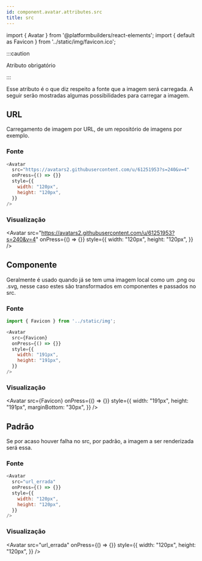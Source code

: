 ```yaml
---
id: component.avatar.attributes.src
title: src
---
```


<!-- Component declaration begin -->

import { Avatar } from '@platformbuilders/react-elements';
import { default as Favicon } from '../static/img/favicon.ico';

<!-- Component declaration end -->

<!-- Documentation begin -->

:::caution

Atributo obrigatório

:::

Esse atributo é o que diz respeito a fonte que a imagem será carregada. A seguir serão mostradas algumas possibilidades para carregar a imagem.

## URL
Carregamento de imagem por URL, de um repositório de imagens por exemplo.

### Fonte

```javascript
<Avatar 
  src="https://avatars2.githubusercontent.com/u/61251953?s=240&v=4"
  onPress={() => {}}
  style={{
    width: "120px",
    height: "120px",
  }}
/>
```

### Visualização

<Avatar 
  src="https://avatars2.githubusercontent.com/u/61251953?s=240&v=4"
  onPress={() => {}}
  style={{
    width: "120px",
    height: "120px",
  }}
/>

## Componente
Geralmente é usado quando já se tem uma imagem local como um .png ou .svg, nesse caso estes são transformados em componentes e passados no src.

### Fonte

```javascript
import { Favicon } from '../static/img';

<Avatar 
  src={Favicon}
  onPress={() => {}}
  style={{
    width: "191px",
    height: "191px",
  }}
/>
```

### Visualização

<Avatar 
  src={Favicon}
  onPress={() => {}}
  style={{
    width: "191px",
    height: "191px",
    marginBottom: "30px",
  }}
/>

## Padrão
Se por acaso houver falha no src, por padrão, a imagem a ser renderizada será essa.

### Fonte

```javascript
<Avatar 
  src="url_errada"
  onPress={() => {}}
  style={{
    width: "120px",
    height: "120px",
  }}
/>
```

### Visualização

<Avatar 
  src="url_errada"
  onPress={() => {}}
  style={{
    width: "120px",
    height: "120px",
  }}
/>

<!-- Documentation end -->
